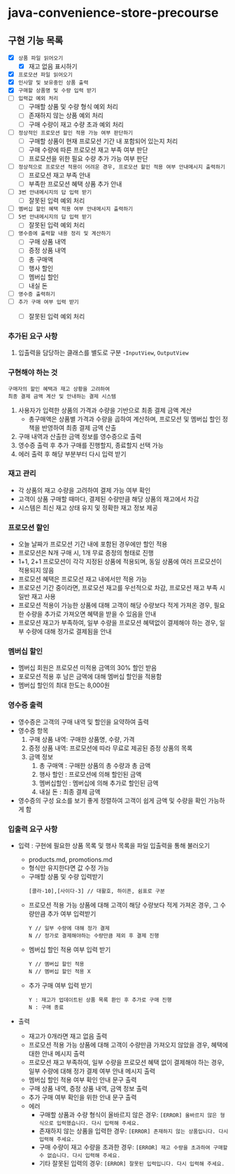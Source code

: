 # java-convenience-store-precourse

## 구현 기능 목록
- [x] ```상품 파일 읽어오기```
  - [x] 재고 없음 표시하기
- [x] ```프로모션 파일 읽어오기```
- [x] ```인사말 및 보유중인 상품 출력```
- [x] ```구매할 상품명 및 수량 입력 받기```
- [ ] ```입력값 예외 처리```
  - [ ] 구매할 상품 및 수량 형식 예외 처리
  - [ ] 존재하지 않는 상품 예외 처리
  - [ ] 구매 수량이 재고 수량 초과 예외 처리
- [ ] ```정상적인 프로모션 할인 적용 가능 여부 판단하기```
  - [ ] 구매할 상품이 현재 프로모션 기간 내 포함되어 있는지 처리
  - [ ] 구매 수량에 따른 프로모션 재고 부족 여부 판단
  - [ ] 프로모션을 위한 필요 수량 추가 가능 여부 판단
- [ ] ```정상적으로 프로모션 적용이 어려운 경우, 프로모션 할인 적용 여부 안내메시지 출력하기``` 
  - [ ] 프로모션 재고 부족 안내
  - [ ] 부족한 프로모션 혜택 상품 추가 안내 
- [ ] ```3번 안내메시지의 답 입력 받기```
  - [ ] 잘못된 입력 예외 처리
- [ ] ```멤버십 할인 혜택 적용 여부 안내메시지 출력하기```
- [ ] ```5번 안내메시지의 답 입력 받기```
  - [ ] 잘못된 입력 예외 처리
- [ ] ```영수증에 출력할 내용 정리 및 계산하기```
  - [ ] 구매 상품 내역
  - [ ] 증정 상품 내역
  - [ ] 총 구매액
  - [ ] 행사 할인
  - [ ] 멤버십 할인
  - [ ] 내실 돈
- [ ] ```영수증 출력하기``` 
- [ ] ```추가 구매 여부 입력 받기```
  - [ ] 잘못된 입력 예외 처리


### 추가된 요구 사항
1. 입출력을 담당하는 클래스를 별도로 구분 -```InputView```, ```OutputView```

### 구현해야 하는 것
```
구매자의 할인 혜택과 재고 상황을 고려하여 
최종 결제 금액 계산 및 안내하는 결제 시스템
```

1. 사용자가 입력한 상품의 가격과 수량을 기반으로 최종 결제 금액 계산
   - 총구매액은 상품별 가격과 수량을 곱하여 계산하며, 프로모션 및 멤버십 할인 정책을 반영하여 최종 결제 금액 산출
2. 구매 내역과 산출한 금액 정보를 영수증으로 출력
3. 영수증 출력 후 추가 구매를 진행할지, 종료할지 선택 가능
4. 에러 출력 후 해당 부분부터 다시 입력 받기

### 재고 관리
- 각 상품의 재고 수량을 고려하여 결제 가능 여부 확인
- 고객이 상품 구매할 때마다, 결제된 수량만큼 해당 상품의 재고에서 차감
- 시스템은 최신 재고 상태 유지 및 정확한 재고 정보 제공

### 프로모션 할인
- 오늘 날짜가 프로모션 기간 내에 포함된 경우에만 할인 적용
- 프로모션은 N개 구매 시, 1개 무료 증정의 형태로 진행
- 1+1, 2+1 프로모션이 각각 지정된 상품에 적용되며, 동일 상품에 여러 프로모션이 적용되지 않음
- 프로모션 혜택은 프로모션 재고 내에서만 적용 가능
- 프로모션 기간 중이라면, 프로모션 재고를 우선적으로 차감, 프로모션 재고 부족 시 일반 재고 사용
- 프로모션 적용이 가능한 상품에 대해 고객이 해당 수량보다 적게 가져온 경우, 필요한 수량을 추가로 가져오면 혜택을 받을 수 있음을 안내
- 프로모션 재고가 부족하여, 일부 수량을 프로모션 혜택없이 결제해야 하는 경우, 일부 수량에 대해 정가로 결제됨을 안내

### 멤버십 할인
- 멤버십 회원은 프로모션 미적용 금액의 30% 할인 받음
- 포로모션 적용 후 남은 금액에 대해 멤버십 할인을 적용함
- 멤버십 할인의 최대 한도는 8,000원

### 영수증 출력
- 영수증은 고객의 구매 내역 및 할인을 요약하여 출력
- 영수증 항목
  1. 구매 상품 내역: 구매한 상품명, 수량, 가격
  2. 증정 상품 내역: 프로모션에 따라 무료로 제공된 증정 상품의 목록
  3. 금액 정보
     1. 총 구매액 : 구매한 상품의 총 수량과 총 금액
     2. 행사 할인 : 프로모션에 의해 할인된 금액
     3. 멤버십할인 : 멤버십에 의해 추가로 할인된 금액
     4. 내실 돈 : 최종 결제 금액
- 영수증의 구성 요소를 보기 좋게 정렬하여 고객이 쉽게 금액 및 수량을 확인 가능하게 함

### 입출력 요구 사항
- 입력 : 구현에 필요한 상품 목록 및 행사 목록을 파일 입출력을 통해 불러오기
  - products.md, promotions.md
  - 형식만 유지한다면 값 수정 가능
  - 구매할 상품 및 수량 입력받기
    ```
    [콜라-10],[사이다-3] // 대활호, 하이픈, 쉼표로 구분
      ```
  - 프로모션 적용 가능 상품에 대해 고객이 해당 수량보다 적게 가져온 경우, 그 수량만큼 추가 여부 입력받기
    ```
    Y // 일부 수량에 대해 정가 결제
    N // 정가로 결제해야하는 수량만큼 제외 후 결제 진행
    ```
  - 멤버십 할인 적용 여부 입력 받기
    ```
    Y // 멤버십 할인 적용
    N // 멤버십 할인 적용 X
    ```
  - 추가 구매 여부 입력 받기
    ```
    Y : 재고가 업데이트된 상품 목록 환인 후 추가로 구매 진행
    N : 구매 종료
    ```

- 출력
  - 재고가 0개라면 재고 없음 출력
  - 프로모션 적용 가능 상품에 대해 고객이 수량만큼 가져오지 않았을 경우, 혜택에 대한 안내 메시지 출력
  - 프로모션 재고 부족하여, 일부 수량을 프로모션 혜택 없이 결제해야 하는 경우, 일부 수량에 대해 정가 결제 여부 안내 메시지 출력
  - 멤버십 할인 적용 여부 확인 안내 문구 출력
  - 구매 상품 내역, 증정 상품 내역, 금액 정보 출력
  - 추가 구매 여부 확인을 위한 안내 문구 출력
  - 에러
    - 구매할 상품과 수량 형식이 올바르지 않은 경우: ```[ERROR] 올바르지 않은 형식으로 입력했습니다. 다시 입력해 주세요.```
    - 존재하지 않는 상품을 입력한 경우: ```[ERROR] 존재하지 않는 상품입니다. 다시 입력해 주세요.```
    - 구매 수량이 재고 수량을 초과한 경우: ```[ERROR] 재고 수량을 초과하여 구매할 수 없습니다. 다시 입력해 주세요.```
    - 기타 잘못된 입력의 경우: ```[ERROR] 잘못된 입력입니다. 다시 입력해 주세요.```